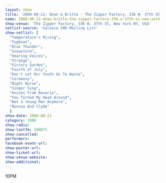 ```yaml
---
layout: show
title: '2008-08-21: Dean & Britta - The Zipper Factory, 336 W. 37th St, New York NY, USA'
name: 2008-08-21-dean-britta-the-zipper-factory-336-w-37th-st-new-york-ny-usa
show-venue: 'The Zipper Factory, 336 W. 37th St, New York NY, USA'
setlist-source: 'Galaxie 500 Mailing List'
show-setlist: [
  "Temperature's Rising",
  "Tugboat",
  "Blue Thunder",
  "Snowstorm",
  "Hearing Voices",
  "Strange",
  "Victory Garden",
  "Fourth of July",
  "Don't Let Our Youth Go To Waste",
  "Ceremony",
  "Night Nurse",
  "Singer Sing",
  "Knives From Bavaria",
  "You Turned My Head Around",
  "Not a Young Man Anymore",
  "Bonnie And Clyde"
  ]
show-date: 2008-08-21
category: 2008
show-radio: 
show-lastfm: 598075
show-cancelled: 
performers: 
facebook-event-url: 
show-poster-url: 
show-ticket-url: 
show-venue-website: 
show-additional: 
---
```


10PM